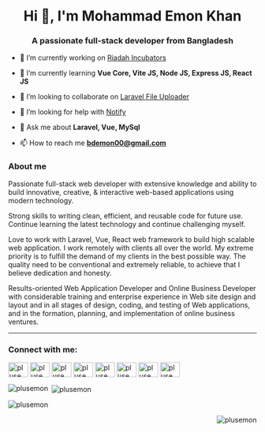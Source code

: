 <h1 align="center">Hi 👋, I'm Mohammad Emon Khan</h1> 
<h3 align="center">A passionate full-stack developer from Bangladesh</h3>

- 🔭 I’m currently working on [Riadah Incubators](https://riadahin.com/en)

- 🌱 I’m currently learning **Vue Core, Vite JS, Node JS, Express JS, React JS**

- 👯 I’m looking to collaborate on [Laravel File Uploader](https://github.com/plusemon/laravel-file-uploader)

- 🤝 I’m looking for help with [Notify](https://github.com/plusemon/notify)

- 💬 Ask me about **Laravel, Vue, MySql**

- 📫 How to reach me **bdemon00@gmail.com**

### About me
<p aligh="left">
Passionate full-stack web developer with extensive knowledge and ability to build innovative, creative, & interactive web-based applications using modern technology.

Strong skills to writing clean, efficient, and reusable code for future use. Continue learning the latest technology and continue challenging myself.

Love to work with Laravel, Vue, React web framework to build high scalable web application. I work remotely with clients all over the world. My extreme priority is to fulfill the demand of my clients in the best possible way. The quality need to be conventional and extremely reliable, to achieve that I believe dedication and honesty.

Results-oriented Web Application Developer and Online Business Developer with considerable training and enterprise experience in Web site design and layout and in all stages of design, coding, and testing of Web applications, and in the formation, planning, and implementation of online business ventures.

 <hr/>


<h3 align="left">Connect with me:</h3>
<p align="left">
<a href="https://codepen.io/plusemon" target="blank"><img align="center" src="https://raw.githubusercontent.com/rahuldkjain/github-profile-readme-generator/master/src/images/icons/Social/codepen.svg" alt="plusemon" height="30" width="40" /></a>
<a href="https://twitter.com/plusemon" target="blank"><img align="center" src="https://raw.githubusercontent.com/rahuldkjain/github-profile-readme-generator/master/src/images/icons/Social/twitter.svg" alt="plusemon" height="30" width="40" /></a>
<a href="https://linkedin.com/in/plusemon" target="blank"><img align="center" src="https://raw.githubusercontent.com/rahuldkjain/github-profile-readme-generator/master/src/images/icons/Social/linked-in-alt.svg" alt="plusemon" height="30" width="40" /></a>
<a href="https://stackoverflow.com/users/plusemon" target="blank"><img align="center" src="https://raw.githubusercontent.com/rahuldkjain/github-profile-readme-generator/master/src/images/icons/Social/stack-overflow.svg" alt="plusemon" height="30" width="40" /></a>
<a href="https://fb.com/plusemon" target="blank"><img align="center" src="https://raw.githubusercontent.com/rahuldkjain/github-profile-readme-generator/master/src/images/icons/Social/facebook.svg" alt="plusemon" height="30" width="40" /></a>
<a href="https://instagram.com/plusemon" target="blank"><img align="center" src="https://raw.githubusercontent.com/rahuldkjain/github-profile-readme-generator/master/src/images/icons/Social/instagram.svg" alt="plusemon" height="30" width="40" /></a>
<a href="https://dribbble.com/plusemon" target="blank"><img align="center" src="https://raw.githubusercontent.com/rahuldkjain/github-profile-readme-generator/master/src/images/icons/Social/dribbble.svg" alt="plusemon" height="30" width="40" /></a>
<a href="https://www.behance.net/plusemon" target="blank"><img align="center" src="https://raw.githubusercontent.com/rahuldkjain/github-profile-readme-generator/master/src/images/icons/Social/behance.svg" alt="plusemon" height="30" width="40" /></a>
</p>

<p><img align="left" src="https://github-readme-stats.vercel.app/api/top-langs?username=plusemon&show_icons=true&locale=en&layout=compact" alt="plusemon" /></p>

<p>&nbsp;<img align="center" src="https://github-readme-stats.vercel.app/api?username=plusemon&show_icons=true&locale=en" alt="plusemon" /></p>

<p><img align="center" src="https://github-readme-streak-stats.herokuapp.com/?user=plusemon&" alt="plusemon" /></p>
<p align="right"> <img src="https://komarev.com/ghpvc/?username=plusemon&label=Profile%20views&color=0e75b6&style=flat" alt="plusemon" /> </p>



